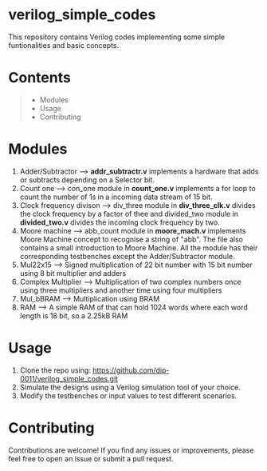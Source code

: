 # verilog_simple_codes
This repository contains Verilog codes implementing some simple funtionalities and basic concepts.

# Contents
> - Modules
> - Usage
> - Contributing

# Modules
1. Adder/Subtractor --> **addr_subtractr.v** implements a hardware that adds or subtracts depending on a Selector bit.
2. Count one --> con_one module in **count_one.v** implements a for loop to count the number of 1s in a incoming data stream of 15 bit.
3. Clock frequency divison --> div_three module in **div_three_clk.v** divides the clock frequency by a factor of thee and divided_two module in **divided_two.v** divides the incoming clock frequency by two.
4. Moore machine --> abb_count module in **moore_mach.v** implements Moore Machine concept to recognise a string of "abb". The file also contains a small introduction to Moore Machine.
  All the module has their corresponding testbenches except the Adder/Subtractor module.
5. Mul22x15 --> Signed multiplication of 22 bit number with 15 bit number using 8 bit multiplier and adders
6. Complex Multiplier --> Multiplication of two complex numbers once using three multipliers and another time using four multipliers
7. Mul_bBRAM --> Multiplication using BRAM
8. RAM --> A simple RAM of that can hold 1024 words where each word length is 18 bit, so a 2.25kB RAM 

# Usage
1. Clone the repo using: https://github.com/dip-0011/verilog_simple_codes.git
2. Simulate the designs using a Verilog simulation tool of your choice.
3. Modify the testbenches or input values to test different scenarios.

# Contributing 
Contributions are welcome! If you find any issues or improvements, please feel free to open an issue or submit a pull request.
